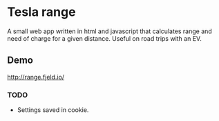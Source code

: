 # Tesla range

A small web app written in html and javascript that calculates range and need of charge for a given distance. Useful on road trips with an EV.

## Demo
http://range.fjeld.io/

### TODO
* Settings saved in cookie.
